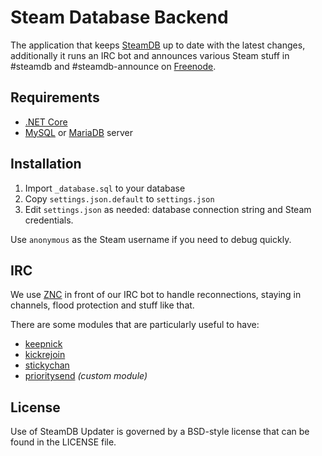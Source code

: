 # Steam Database Backend

The application that keeps [SteamDB](https://steamdb.info/) up to date with the latest changes, additionally it runs an IRC bot and announces various Steam stuff in #steamdb and #steamdb-announce on [Freenode](https://freenode.net/).

## Requirements
* [.NET Core](https://dot.net)
* [MySQL](https://www.mysql.com/) or [MariaDB](https://mariadb.org/) server

## Installation
1. Import `_database.sql` to your database
2. Copy `settings.json.default` to `settings.json`
3. Edit `settings.json` as needed: database connection string and Steam credentials.

Use `anonymous` as the Steam username if you need to debug quickly.

## IRC

We use [ZNC](http://znc.in) in front of our IRC bot to handle reconnections, staying in channels, flood protection and stuff like that.

There are some modules that are particularly useful to have:

* [keepnick](http://wiki.znc.in/Keepnick)
* [kickrejoin](http://wiki.znc.in/Kickrejoin)
* [stickychan](http://wiki.znc.in/Stickychan)
* [prioritysend](https://github.com/xPaw/znc-prioritysend) *(custom module)*

## License
Use of SteamDB Updater is governed by a BSD-style license that can be found in the LICENSE file.
